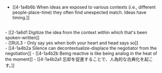 - [[4-1a4b6b When ideas are exposed to various contexts (i.e., different people-place-time) they often find unexpected match. Ideas have timing.]]
<br>
- [[2-1a6d1 Digitize the idea from the context within which that's been spoken-written]]
<br>
- [[RUL3 - Only say yes when both your heart and head says so]]
<br>
- [[4-1a4b2a Silence can decontextualize-displace the negotiator from the negotiation]]
- [[4-1a4b2b Being reactive is like being analog in the heat of the moment]]
- [[4-1a4b2a1 忘却を促進することで、人為的な古典化を起こす。]]
<br>
